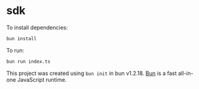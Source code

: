 # sdk

To install dependencies:

```bash
bun install
```

To run:

```bash
bun run index.ts
```
This project was created using `bun init` in bun v1.2.18. [Bun](https://bun.sh) is a fast all-in-one JavaScript runtime.

